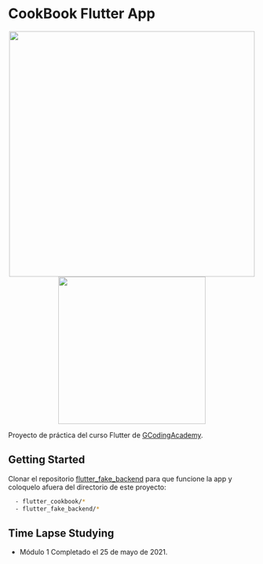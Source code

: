 # CookBook Flutter App

<div style="text-align: center">
    <img src="https://import.cdn.thinkific.com/167583/hGYDAxuERwepfxEBq6DZ_Logotipo_beta.png" style="width: 500px"/>
    <img src="https://esflutter.dev/assets/flutter-lockup-4cb0ee072ab312e59784d9fbf4fb7ad42688a7fdaea1270ccf6bbf4f34b7e03f.svg" style="width: 300px"/>
</div>

Proyecto de práctica del curso Flutter de [GCodingAcademy](https://g-coding-academy.thinkific.com/).

## Getting Started

Clonar el repositorio [flutter_fake_backend](https://github.com/DavichoStar/flutter_fake_backend) para que funcione la app y coloquelo afuera del directorio de este proyecto:

```bash
  - flutter_cookbook/*
  - flutter_fake_backend/*
```

## Time Lapse Studying

- Módulo 1 Completado el 25 de mayo de 2021.
